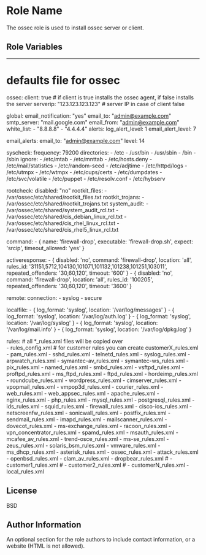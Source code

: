 Role Name
=========

The ossec role is used to install ossec server or client.

Role Variables
--------------


---
# defaults file for ossec

ossec:
  client: true								# if client is true installs the ossec agent, if false installs the server
  serverip: "123.123.123.123"						# server IP in case of client false

  global:
    email_notification: "yes"
    email_to: "admin@example.com"
    smtp_server: "mail.google.com"
    email_from: "admin@example.com"
    white_list:
      - "8.8.8.8"
      - "4.4.4.4"
  alerts:
    log_alert_level: 1
    email_alert_level: 7

  email_alerts:
    email_to: "admin@example.com"
    level: 14

  syscheck:
    frequency: 79200
    directories:
      - /etc
      - /usr/bin
      - /usr/sbin
      - /bin
      - /sbin
    ignore:
      - /etc/mtab
      - /etc/mnttab
      - /etc/hosts.deny
      - /etc/mail/statistics
      - /etc/random-seed
      - /etc/adjtime
      - /etc/httpd/logs
      - /etc/utmpx
      - /etc/wtmpx
      - /etc/cups/certs
      - /etc/dumpdates
      - /etc/svc/volatile
      - /etc/puppet
      - /etc/resolv.conf
      - /etc/hybserv

  rootcheck:
    disabled: "no"
    rootkit_files:
      - /var/ossec/etc/shared/rootkit_files.txt
    rootkit_trojans:
      - /var/ossec/etc/shared/rootkit_trojans.txt
    system_audit:
      - /var/ossec/etc/shared/system_audit_rcl.txt
      - /var/ossec/etc/shared/cis_debian_linux_rcl.txt
      - /var/ossec/etc/shared/cis_rhel_linux_rcl.txt
      - /var/ossec/etc/shared/cis_rhel5_linux_rcl.txt

  command:
    - { name: 'firewall-drop', executable: 'firewall-drop.sh', expect: 'srcip', timeout_allowed: 'yes' }

  activeresponse:
    - { disabled: 'no', command: 'firewall-drop', location: 'all', rules_id: '31151,5712,104130,101071,101132,101238,101251,103011', repeated_offenders: '30,60,120', timeout: '600' }
    - { disabled: 'no', command: 'firewall-drop', location: 'all', rules_id: '100205', repeated_offenders: '30,60,120', timeout: '3600' }

  remote:
    connection:
      - syslog
      - secure

  localfile:
    - { log_format: 'syslog', location: '/var/log/messages' }
    - { log_format: 'syslog', location: '/var/log/auth.log' }
    - { log_format: 'syslog', location: '/var/log/syslog' }
    - { log_format: 'syslog', location: '/var/log/mail.info' }
    - { log_format: 'syslog', location: '/var/log/dpkg.log' }

  rules:								# all *_rules.xml files will be copied over 	
    - rules_config.xml							# for customer rules you can create customerX_rules.xml	
    - pam_rules.xml
    - sshd_rules.xml
    - telnetd_rules.xml
    - syslog_rules.xml
    - arpwatch_rules.xml
    - symantec-av_rules.xml
    - symantec-ws_rules.xml
    - pix_rules.xml
    - named_rules.xml
    - smbd_rules.xml
    - vsftpd_rules.xml
    - proftpd_rules.xml
    - ms_ftpd_rules.xml
    - ftpd_rules.xml
    - hordeimp_rules.xml
    - roundcube_rules.xml
    - wordpress_rules.xml
    - cimserver_rules.xml
    - vpopmail_rules.xml
    - vmpop3d_rules.xml
    - courier_rules.xml
    - web_rules.xml
    - web_appsec_rules.xml
    - apache_rules.xml
    - nginx_rules.xml
    - php_rules.xml
    - mysql_rules.xml
    - postgresql_rules.xml
    - ids_rules.xml
    - squid_rules.xml
    - firewall_rules.xml
    - cisco-ios_rules.xml
    - netscreenfw_rules.xml
    - sonicwall_rules.xml
    - postfix_rules.xml
    - sendmail_rules.xml
    - imapd_rules.xml
    - mailscanner_rules.xml
    - dovecot_rules.xml
    - ms-exchange_rules.xml
    - racoon_rules.xml
    - vpn_concentrator_rules.xml
    - spamd_rules.xml
    - msauth_rules.xml
    - mcafee_av_rules.xml
    - trend-osce_rules.xml
    - ms-se_rules.xml
    - zeus_rules.xml
    - solaris_bsm_rules.xml
    - vmware_rules.xml
    - ms_dhcp_rules.xml
    - asterisk_rules.xml
    - ossec_rules.xml
    - attack_rules.xml
    - openbsd_rules.xml
    - clam_av_rules.xml
    - dropbear_rules.xml
    # - customer1_rules.xml
    # - customer2_rules.xml
    # - customerN_rules.xml
    - local_rules.xml


License
-------

BSD

Author Information
------------------

An optional section for the role authors to include contact information, or a website (HTML is not allowed).
